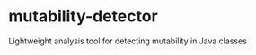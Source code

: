 mutability-detector
===================

Lightweight analysis tool for detecting mutability in Java classes